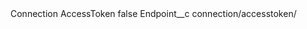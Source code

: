 <?xml version="1.0" encoding="UTF-8"?>
<CustomMetadata xmlns="http://soap.sforce.com/2006/04/metadata" xmlns:xsi="http://www.w3.org/2001/XMLSchema-instance" xmlns:xsd="http://www.w3.org/2001/XMLSchema">
    <label>Connection AccessToken</label>
    <protected>false</protected>
    <values>
        <field>Endpoint__c</field>
        <value xsi:type="xsd:string">connection/accesstoken/</value>
    </values>
</CustomMetadata>
